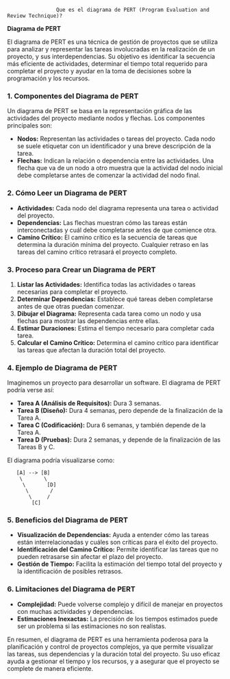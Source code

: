                     Que es el diagrama de PERT (Program Evaluation and Review Technique)?


**Diagrama de PERT**

El diagrama de PERT es una técnica de gestión de proyectos que se utiliza para analizar y representar las tareas involucradas en la realización de un proyecto, y sus interdependencias. Su objetivo es identificar la secuencia más eficiente de actividades, determinar el tiempo total requerido para completar el proyecto y ayudar en la toma de decisiones sobre la programación y los recursos.

### 1. Componentes del Diagrama de PERT

Un diagrama de PERT se basa en la representación gráfica de las actividades del proyecto mediante nodos y flechas. Los componentes principales son:

- **Nodos:** Representan las actividades o tareas del proyecto. Cada nodo se suele etiquetar con un identificador y una breve descripción de la tarea.
- **Flechas:** Indican la relación o dependencia entre las actividades. Una flecha que va de un nodo a otro muestra que la actividad del nodo inicial debe completarse antes de comenzar la actividad del nodo final.

### 2. Cómo Leer un Diagrama de PERT

- **Actividades:** Cada nodo del diagrama representa una tarea o actividad del proyecto.
- **Dependencias:** Las flechas muestran cómo las tareas están interconectadas y cuál debe completarse antes de que comience otra.
- **Camino Crítico:** El camino crítico es la secuencia de tareas que determina la duración mínima del proyecto. Cualquier retraso en las tareas del camino crítico retrasará el proyecto completo.

### 3. Proceso para Crear un Diagrama de PERT

1. **Listar las Actividades:** Identifica todas las actividades o tareas necesarias para completar el proyecto.
2. **Determinar Dependencias:** Establece qué tareas deben completarse antes de que otras puedan comenzar.
3. **Dibujar el Diagrama:** Representa cada tarea como un nodo y usa flechas para mostrar las dependencias entre ellas.
4. **Estimar Duraciones:** Estima el tiempo necesario para completar cada tarea.
5. **Calcular el Camino Crítico:** Determina el camino crítico para identificar las tareas que afectan la duración total del proyecto.

### 4. Ejemplo de Diagrama de PERT

Imaginemos un proyecto para desarrollar un software. El diagrama de PERT podría verse así:

- **Tarea A (Análisis de Requisitos):** Dura 3 semanas.
- **Tarea B (Diseño):** Dura 4 semanas, pero depende de la finalización de la Tarea A.
- **Tarea C (Codificación):** Dura 6 semanas, y también depende de la Tarea A.
- **Tarea D (Pruebas):** Dura 2 semanas, y depende de la finalización de las Tareas B y C.

El diagrama podría visualizarse como:

```
   [A] --> [B]
    \       \
     \       [D]
      \       /
       \     /
        [C]
```

### 5. Beneficios del Diagrama de PERT

- **Visualización de Dependencias:** Ayuda a entender cómo las tareas están interrelacionadas y cuáles son críticas para el éxito del proyecto.
- **Identificación del Camino Crítico:** Permite identificar las tareas que no pueden retrasarse sin afectar el plazo del proyecto.
- **Gestión de Tiempo:** Facilita la estimación del tiempo total del proyecto y la identificación de posibles retrasos.

### 6. Limitaciones del Diagrama de PERT

- **Complejidad:** Puede volverse complejo y difícil de manejar en proyectos con muchas actividades y dependencias.
- **Estimaciones Inexactas:** La precisión de los tiempos estimados puede ser un problema si las estimaciones no son realistas.

En resumen, el diagrama de PERT es una herramienta poderosa para la planificación y control de proyectos complejos, ya que permite visualizar las tareas, sus dependencias y la duración total del proyecto. Su uso eficaz ayuda a gestionar el tiempo y los recursos, y a asegurar que el proyecto se complete de manera eficiente.